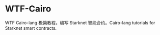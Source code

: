 # WTF-Cairo
WTF Cairo-lang 极简教程，编写 Starknet 智能合约。Cairo-lang tutorials for Starknet smart contracts.
